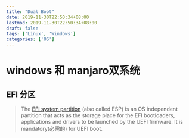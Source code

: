 ```yaml
---
title: "Dual Boot"
date: 2019-11-30T22:50:34+08:00
lastmod: 2019-11-30T22:50:34+08:00
draft: false
tags: ['Linux', 'Windows']
categories: ['OS']
---
```


# windows 和 manjaro双系统

## EFI 分区

> The [EFI system partition](https://en.wikipedia.org/wiki/EFI_system_partition) (also called ESP) is an OS independent partition that acts as the storage place for the EFI bootloaders, applications and drivers to be launched by the UEFI firmware. It is mandatory(必需的) for UEFI boot.